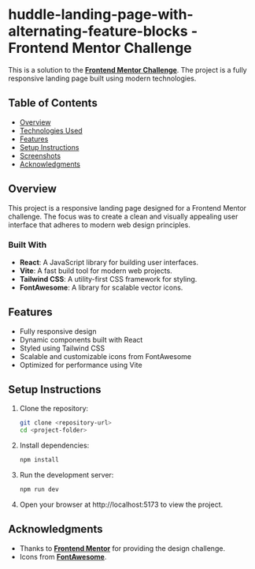 ﻿# huddle-landing-page-with-alternating-feature-blocks - Frontend Mentor Challenge

This is a solution to the **[Frontend Mentor Challenge](https://www.frontendmentor.io/)**.
The project is a fully responsive landing page built using modern technologies.

## Table of Contents

- [Overview](#overview)
- [Technologies Used](#technologies-used)
- [Features](#features)
- [Setup Instructions](#setup-instructions)
- [Screenshots](#screenshots)
- [Acknowledgments](#acknowledgments)

## Overview

This project is a responsive landing page designed for a Frontend Mentor challenge.
The focus was to create a clean and visually appealing user interface that adheres 
to modern web design principles.

### Built With
- **React**: A JavaScript library for building user interfaces.
- **Vite**: A fast build tool for modern web projects.
- **Tailwind CSS**: A utility-first CSS framework for styling.
- **FontAwesome**: A library for scalable vector icons.

## Features

- Fully responsive design
- Dynamic components built with React
- Styled using Tailwind CSS
- Scalable and customizable icons from FontAwesome
- Optimized for performance using Vite

## Setup Instructions

1. Clone the repository:  
   ```bash
   git clone <repository-url>
   cd <project-folder>
2. Install dependencies:
    ```bash
    npm install
3. Run the development server:
    ```bash
    npm run dev
4. Open your browser at http://localhost:5173 to view the project.

## Acknowledgments

- Thanks to  **[Frontend Mentor](https://www.frontendmentor.io/)** for providing the design challenge.
- Icons from **[FontAwesome](https://fontawesome.com/)**.
